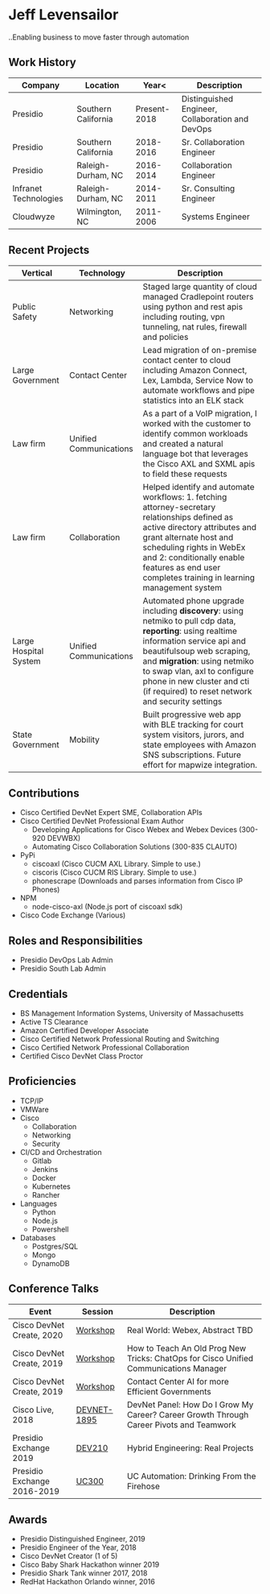 # Jeff Levensailor

..Enabling business to move faster through automation

## Work History

| Company | Location | Year< | Description |
| ------ | ------ | ------ | ------ |
| Presidio | Southern California | Present-2018 | Distinguished Engineer, Collaboration and DevOps |
| Presidio | Southern California | 2018-2016 | Sr. Collaboration Engineer |
| Presidio | Raleigh-Durham, NC | 2016-2014 | Collaboration Engineer |
| Infranet Technologies | Raleigh-Durham, NC | 2014-2011 | Sr. Consulting Engineer |
| Cloudwyze | Wilmington, NC | 2011-2006 | Systems Engineer |

## Recent Projects

| Vertical | Technology | Description |
| ------ | ------ | ------ |
| Public Safety | Networking | Staged large quantity of cloud managed Cradlepoint routers using python and rest apis including routing, vpn tunneling, nat rules, firewall and policies |
| Large Government | Contact Center  | Lead migration of on-premise contact center to cloud including Amazon Connect, Lex, Lambda, Service Now to automate workflows and pipe statistics into an ELK stack |
| Law firm | Unified Communications | As a part of a VoIP migration, I worked with the customer to identify common workloads and created a natural language bot that leverages the Cisco AXL and SXML apis to field these requests|
| Law firm | Collaboration | Helped identify and automate workflows: 1. fetching attorney-secretary relationships defined as active directory attributes and grant alternate host and scheduling rights in WebEx and 2: conditionally enable features as end user completes training in learning management system |
| Large Hospital System | Unified Communications | Automated phone upgrade including **discovery**: using netmiko to pull cdp data, **reporting**: using realtime information service api and beautifulsoup web scraping, and **migration**: using netmiko to swap vlan, axl to configure phone in new cluster and cti (if required) to reset network and security settings
| State Government | Mobility | Built progressive web app with BLE tracking for court system visitors, jurors, and state employees with Amazon SNS subscriptions. Future effort for mapwize integration. 

## Contributions

- Cisco Certified DevNet Expert SME, Collaboration APIs
- Cisco Certified DevNet Professional Exam Author
  - Developing Applications for Cisco Webex and Webex Devices (300-920 DEVWBX)
  - Automating Cisco Collaboration Solutions (300-835 CLAUTO)
- PyPi
  - ciscoaxl (Cisco CUCM AXL Library. Simple to use.)
  - ciscoris (Cisco CUCM RIS Library. Simple to use.)
  - phonescrape (Downloads and parses information from Cisco IP Phones)
- NPM
  - node-cisco-axl (Node.js port of ciscoaxl sdk)
- Cisco Code Exchange (Various)

## Roles and Responsibilities

- Presidio DevOps Lab Admin
- Presidio South Lab Admin

## Credentials

- BS Management Information Systems, University of Massachusetts
- Active TS Clearance
- Amazon Certified Developer Associate
- Cisco Certified Network Professional Routing and Switching
- Cisco Certified Network Professional Collaboration
- Certified Cisco DevNet Class Proctor

## Proficiencies

- TCP/IP
- VMWare
- Cisco
  - Collaboration
  - Networking
  - Security
- CI/CD and Orchestration
  - Gitlab
  - Jenkins
  - Docker
  - Kubernetes
  - Rancher
- Languages
  - Python
  - Node.js
  - Powershell
- Databases
  - Postgres/SQL
  - Mongo
  - DynamoDB

## Conference Talks

| Event | Session | Description |
| ------ | ------ | ------ |
| Cisco DevNet Create, 2020 | [Workshop][CTCreate] | Real World: Webex, Abstract TBD |
| Cisco DevNet Create, 2019 | [Workshop][CTCreate] | How to Teach An Old Prog New Tricks: ChatOps for Cisco Unified Communications Manager |
| Cisco DevNet Create, 2019 | [Workshop][CTCreate] | Contact Center AI for more Efficient Governments |
| Cisco Live, 2018 | [DEVNET-1895][CTLive] | DevNet Panel: How Do I Grow My Career? Career Growth Through Career Pivots and Teamwork |
| Presidio Exchange 2019 | [DEV210][CTExchange] | Hybrid Engineering: Real Projects |
| Presidio Exchange 2016-2019 | [UC300][CTExchange] | UC Automation: Drinking From the Firehose |

## Awards

- Presidio Distinguished Engineer, 2019
- Presidio Engineer of the Year, 2018
- Cisco DevNet Creator (1 of 5)
- Cisco Baby Shark Hackathon winner 2019
- Presidio Shark Tank winner 2017, 2018
- RedHat Hackathon Orlando winner, 2016


[CTLive]: <https://www.ciscolive.com/global/on-demand-library.html?#/session/1522770682533001cfEK>
[CTCreate]: <https://developer.cisco.com/devnetcreate/2019/agenda>
[CTExchange]: <https://presidio.com>
